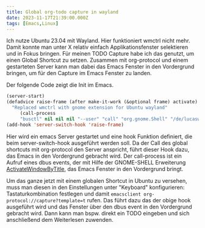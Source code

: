 ```yaml
---
title: Global org-todo capture in wayland
date: 2023-11-17T21:39:00.000Z
tags: [Emacs,Linux]
---
```


Ich nutze Ubuntu 23.04 mit Wayland. 
Hier funktioniert wmctrl nicht mehr. Damit konnte man unter X relativ einfach Applikationsfenster selektieren und in Fokus bringen. Für meinen TODO Capture habe ich das genutzt, um einen Global Shortcut zu setzen. Zusammen mit org-protocol und einem gestarteten Server kann man dabei das Emacs Fenster in den Vordergrund bringen, um für den Capture im Emacs Fenster zu landen.

Der folgende Code zeigt die Init im Emacs. 

```lisp
(server-start)
(defadvice raise-frame (after make-it-work (&optional frame) activate)
  "Replaced wmctrl with gnome extension for Ubuntu wayland"
     (call-process
     "busctl" nil nil nil "--user" "call" "org.gnome.Shell" "/de/lucaswerkmeister/ActivateWindowByTitle" "de.lucaswerkmeister.ActivateWindowByTitle" "activateBySubstring" "s" "GNU Emacs"))
(add-hook 'server-switch-hook 'raise-frame)
```

Hier wird ein emacs Server gestartet und eine hook Funktion definiert, die beim server-switch-hook ausgeführt werden soll. Da der Call des global shortcuts mit org-protocol den Server anspricht, führt dieser Hook dazu, das Emacs in den Vordergrund gebracht wird. Der call-process ist ein Aufruf eines dbus events, der mit Hilfe der GNOME-SHELL Erweiterung [ActivateWindowByTitle](https://extensions.gnome.org/extension/5021/activate-window-by-title/), das Emacs Fenster in den Vordergrund bringt.

Um das ganze jetzt mit einem globalen Shortcut in Ubuntu zu versehen, muss man diesen in den Einstellungen unter "Keyboard" konfigurieren: Tastaturkombination festlegen und damit `emacsclient org-protocol://capture?template=t` rufen. Das führt dazu das der obige hook ausgeführt wird und das Fenster über den dbus event in den Vordergrund gebracht wird. Dann kann man bspw. direkt ein TODO eingeben und sich anschließend dem Weiterlesen zuwenden.
